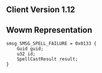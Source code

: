 ## Client Version 1.12

## Wowm Representation
```rust,ignore
smsg SMSG_SPELL_FAILURE = 0x0133 {
    Guid guid;    
    u32 id;    
    SpellCastResult result;    
}

```
